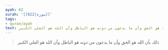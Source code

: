 ```yaml
---
ayah: 62
surah: '[[022|سورة]]'
tags:
- quran/ayah
text: ذلك بأن الله هو الحق وأن ما يدعون من دونه هو الباطل وأن الله هو العلي الكبير
---
```

> ذلك بأن الله هو الحق وأن ما يدعون من دونه هو الباطل وأن الله هو العلي الكبير
